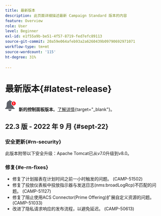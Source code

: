 ```yaml
---
title: 最新版本
description: 此页面详细描述最新 Campaign Standard 版本的内容
feature: Overview
role: User
level: Beginner
exl-id: e1f55a9b-be51-4f57-8719-fed7efc89113
source-git-commit: 20a59e064afeb93a2a6260439b09790692971071
workflow-type: tm+mt
source-wordcount: '115'
ht-degree: 31%

---
```



# 最新版本{#latest-release}

![控制面板](assets/do-not-localize/cp-icon.png) **新的控制面板版本**。[了解详情](https://experienceleague.adobe.com/docs/control-panel/using/release-notes.html?lang=zh-Hans){target=&quot;_blank&quot;}。


## 22.3 版 - 2022 年 9 月 {#sept-22}

### 安全更新{#rn-security}

此版本附带以下安全升级：Apache Tomcat已从v7.0升级到v8.0。

### 修复{#e-rn-fixes}

* 修复了计划报表在计划时间之前一小时触发的问题。 (CAMP-51502)
* 修复了投放仪表板中投放指示器与发送日志(nms:broadLogRcp)不匹配的问题。 (CAMP-51127)
* 修复了阻止使用ACS Connector(Prime Offering)扩展自定义资源的问题。 (CAMP-51033)
* 改进了隐私请求响应的发布流程，以避免延迟。 (CAMP-50613)

